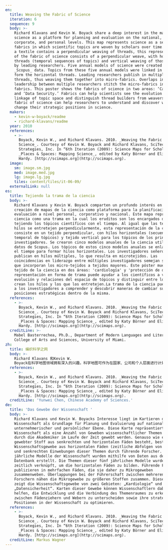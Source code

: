 ```yaml
---
en:
  title: Weaving the Fabric of Science
  iteration: 6
  sequence: 9
  body: >-
    Richard Klavans and Kevin W. Boyack share a deep interest in the mapping of
    science as a platform for planning and evaluation on the national,
    corporate, and personal levels. This map represents science as a set of
    fabrics in which scientific topics are woven by scholars over time. Just as
    a textile contains a perpendicular weaving of threads, this representation
    of the fabric of science consists of a perpendicular weave, with horizontal
    threads (temporal sequences of topics) and vertical weaving of those topics
    by leading researchers. Five annual models of science were created using
    _Scopus_ data. Topics from these five annual models were linked in time to
    form the horizontal threads. Leading researchers publish in multiple
    threads, thus weaving them together into micro-fabrics. Overlaps in
    leadership between multiple researchers stitch the micro-fabrics into larger
    fabrics. This poster shows the fabrics of science in two areas: ‘Cardiology’
    and ‘Data Security.’ Fabrics can help scientists see the evolution and
    linkage of topic space and distinguish thread builders from weavers. The
    fabric of science can help researchers to understand and discover ways to
    change their strategic positions in science.
  makers:
    - kevin-w-boyack/readme
    - richard-klavans/readme
  year: 2010
  references:
    - >-
      Boyack, Kevin W., and Richard Klavans. 2010. _Weaving the Fabric of
      Science_. Courtesy of Kevin W. Boyack and Richard Klavans, SciTech
      Strategies, Inc. In “6th Iteration (2009): Science Maps for Scholars,”
      _Places & Spaces: Mapping Science_, edited by Katy Börner and Elisha F.
      Hardy. [http://scimaps.org](http://scimaps.org).
  image:
    sm: image.sm.jpg
    med: image.med.jpg
    lg: image.lg.jpg
    tiles: content/tiles/it-06-09/
  externalLink: null
es:
  title: Tejiendo la trama de la ciencia
  body: >-
    Richard Klavans y Kevin W. Boyack comparten un profundo interés en la
    creación de mapas de la ciencia como plataforma para la planificación y la
    evaluación a nivel personal, corporativo y nacional. Este mapa representa la
    ciencia como una trama en la cual los eruditos son los encargados de ir
    tejiendo los tópicos científicos con el tiempo. Al igual que las telas cuyos
    hilos se entretejen perpendicularmente, esta representación de la ciencia
    consiste en un tejido perpendicular, con hilos horizontales (secuencia
    temporal de tópicos) y tejido vertical para los tópicos de los principales
    investigadores. Se crearon cinco modelos anuales de la ciencia utilizando
    datos de Scopus. Los tópicos de estos cinco modelos anuales se enlazaron en
    el tiempo para formar hilos horizontales. Los investigadores señeros
    publican en hilos múltiples, lo que resulta en microtejidos. Las
    coincidencias en liderazgo entre múltiples investigadores semejan suturas
    que incorporan los micro-tejidos a tejidos mayores. Este póster muestra el
    tejido de la ciencia en dos áreas: 'cardiología' y 'protección de datos.' La
    representación en forma de trama puede ayudar a los científicos a ver la
    evolución y relaciones del espacio de tópicos y distinguir entre los que
    crean los hilos y los que los entretejen.La trama de la ciencia puede ayudar
    a los investigadores a comprender y descubrir maneras de cambiar sus
    posiciones estratégicas dentro de la misma.
  references:
    - >-
      Boyack, Kevin W., and Richard Klavans. 2010. _Weaving the Fabric of
      Science_. Courtesy of Kevin W. Boyack and Richard Klavans, SciTech
      Strategies, Inc. In “6th Iteration (2009): Science Maps for Scholars,”
      _Places & Spaces: Mapping Science_, edited by Katy Börner and Elisha F.
      Hardy. [http://scimaps.org](http://scimaps.org).
  creditLine: >-
    Mabel Basterrechea, Ph.D., Department of Modern Languages and Literatures,
    College of Arts and Sciences, University of Miami.
zh:
  title: 编织科学之网
  body: >-
    Richard Klavans 和Kevin W.
    Boyack在科学地图领域拥有深入的兴趣，科学地图可作为在国家、公司和个人层面进行计划和评估的平台。该图谱将科学视为一系列“布料”的集合，其中的科学主题由学者长时间编织而成。正如一个纺织品包括了一个垂直编织的纹路，它包含了一个垂直的编织纹路，以及一个水平的纹路（主题时间序列）和由重要研究人员牵头的主题的垂直编织。五个科学年度模型通过使用Scopus数据构建。这五个年度模型的主题通过时间相联形成了水平编织纹路。重要研究人员发表在多个纹路中，因此形成了微纺织品。多个重要研究人员间的重合又将微纺织品编织成了更大的纺织品。这一地图在两个领域展示了科学之网：心脏病学和数据安全。科学之网能帮助科学家可视化演化路径和主题空间之间的联系，并区分纹路构造者和编织者。科学之网也能帮助研究人员理解和发现改变他们在科学界中的战略位置的途径。
  references:
    - >-
      Boyack, Kevin W., and Richard Klavans. 2010. _Weaving the Fabric of
      Science_. Courtesy of Kevin W. Boyack and Richard Klavans, SciTech
      Strategies, Inc. In “6th Iteration (2009): Science Maps for Scholars,”
      _Places & Spaces: Mapping Science_, edited by Katy Börner and Elisha F.
      Hardy. [http://scimaps.org](http://scimaps.org).
  creditLine: 'Yunwei Chen, Chinese Academy of Sciences.'
de:
  title: 'Das Gewebe der Wissenschaft '
  body: >-
    Richard Klavans und Kevin W. Boyacks Interesse liegt im Kartieren der
    Wissenschaft als Grundlage für Planung und Evaluierung auf nationaler,
    unternehmerischer und persönlicher Ebene. Diese Karte repräsentiert
    Wissenschaft als eine Anzahl von Geweben wissenschaftlicher Themen welche
    durch die Akademiker im Laufe der Zeit gewebt werden. Genauso wie ein
    gewebter Stoff aus senkrechten und horizontalen Fäden besteht, besteht das
    Wissenschaftsgewebe aus horizontalen Fäden (zeitliche Abfolgen von Themen)
    und senkrechten Einwebungen dieser Themen durch führende Forscher. Fünf
    jährliche Modelle der Wissenschaft wurden mithilfe von Daten aus der Scopus-
    Datenbank erstellt. Die Themen dieser fünf jährlichen Modelle wurden
    zeitlich verknüpft, um die horizontalen Fäden zu bilden. Führende Forscher
    publizieren in mehrfachen Fäden, die sie daher zu Mikrogeweben
    zusammenweben. Überlappungen bei der Führerschaft zwischen mehreren
    Forschern nähen die Mikrogewebe zu größeren Stoffen zusammen. Dieses Poster
    zeigt die Wissenschaftsgewebe von zwei Gebieten: „Kardiologie“ und
    „Datensicherheit“. Karten dieser Gewebe können Wissenschaftlern dabei
    helfen, die Entwicklung und die Verbindung des Themenraumes zu erkennen und
    zwischen Fädenziehern und Webern zu unterscheiden sowie ihre strategischen
    Positionen in der Wissenschaft zu optimieren.
  references:
    - >-
      Boyack, Kevin W., and Richard Klavans. 2010. _Weaving the Fabric of
      Science_. Courtesy of Kevin W. Boyack and Richard Klavans, SciTech
      Strategies, Inc. In “6th Iteration (2009): Science Maps for Scholars,”
      _Places & Spaces: Mapping Science_, edited by Katy Börner and Elisha F.
      Hardy. [http://scimaps.org](http://scimaps.org).
  creditLine: Markus Wagner
---
```

